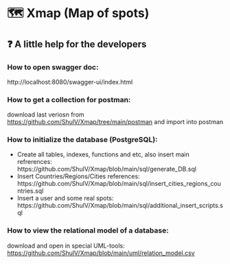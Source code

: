 # :world_map: Xmap (Map of spots)
## :question: A little help for the developers
### How to open swagger doc:
http://localhost:8080/swagger-ui/index.html
### How to get a collection for postman:
download last veriosn from https://github.com/ShulV/Xmap/tree/main/postman and import into postman 
### How to initialize the database (PostgreSQL):
<ul>
  <li>Create all tables, indexes, functions and etc, also insert main refrerences: https://github.com/ShulV/Xmap/blob/main/sql/generate_DB.sql</li>
  <li>Insert Countries/Regions/Cities references: https://github.com/ShulV/Xmap/blob/main/sql/insert_cities_regions_countries.sql</li>
  <li>Insert a user and some real spots: https://github.com/ShulV/Xmap/blob/main/sql/additional_insert_scripts.sql</li>
</ul>

### How to view the relational model of a database:
download and open in special UML-tools: https://github.com/ShulV/Xmap/blob/main/uml/relation_model.csv
